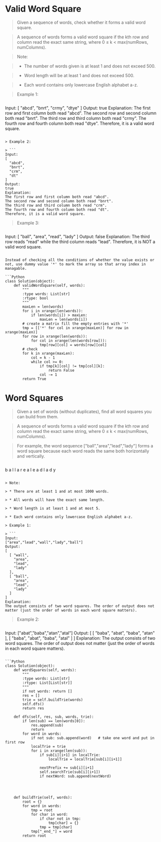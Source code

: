 # Valid Word Square

> Given a sequence of words, check whether it forms a valid word square.

> A sequence of words forms a valid word square if the kth row and column read the exact same string, where 0 ≤ k < max(numRows, numColumns).

> Note:

> * The number of words given is at least 1 and does not exceed 500.

> * Word length will be at least 1 and does not exceed 500.

> * Each word contains only lowercase English alphabet a-z.

> Example 1:

> ```
Input:
[
  "abcd",
  "bnrt",
  "crmy",
  "dtye"
]
Output:
true
Explanation:
The first row and first column both read "abcd".
The second row and second column both read "bnrt".
The third row and third column both read "crmy".
The fourth row and fourth column both read "dtye".
Therefore, it is a valid word square.
```

> Example 2:

> ```
Input:
[
  "abcd",
  "bnrt",
  "crm",
  "dt"
]
Output:
true
Explanation:
The first row and first column both read "abcd".
The second row and second column both read "bnrt".
The third row and third column both read "crm".
The fourth row and fourth column both read "dt".
Therefore, it is a valid word square.
```

> Example 3:

> ```
Input:
[
  "ball",
  "area",
  "read",
  "lady"
]
Output:
false
Explanation:
The third row reads "read" while the third column reads "lead".
Therefore, it is NOT a valid word square.
```

Instead of checking all the conditions of whether the value exists or not, use dummy value '*' to mark the array so that array index in managable.

```Python
class Solution(object):
    def validWordSquare(self, words):
        """
        :type words: List[str]
        :rtype: bool
        """
        maxLen = len(words)
        for i in xrange(len(words)):
            if len(words[i]) > maxLen:
                maxLen = len(words[i])
        # create a matrix fill the empty entries with '*'
        tmp = [['*' for col in xrange(maxLen)] for row in xrange(maxLen)]
        for row in xrange(len(words)):
            for col in xrange(len(words[row])):
                tmp[row][col] = words[row][col]
        # check
        for k in xrange(maxLen):
            col = k - 1
            while col >= 0:
                if tmp[k][col] != tmp[col][k]:
                    return False
                col -= 1
        return True
```

# Word Squares

> Given a set of words (without duplicates), find all word squares you can build from them.

> A sequence of words forms a valid word square if the kth row and column read the exact same string, where 0 ≤ k < max(numRows, numColumns).

> For example, the word sequence ["ball","area","lead","lady"] forms a word square because each word reads the same both horizontally and vertically.

> ```
b a l l
a r e a
l e a d
l a d y
```

> Note:

> * There are at least 1 and at most 1000 words.

> * All words will have the exact same length.

> * Word length is at least 1 and at most 5.

> * Each word contains only lowercase English alphabet a-z.

> Example 1:

> ```
Input:
["area","lead","wall","lady","ball"]
Output:
[
  [ "wall",
    "area",
    "lead",
    "lady"
  ],
  [ "ball",
    "area",
    "lead",
    "lady"
  ]
]
Explanation:
The output consists of two word squares. The order of output does not matter (just the order of words in each word square matters).
```

> Example 2:

> ```
Input:
["abat","baba","atan","atal"]
Output:
[
  [ "baba",
    "abat",
    "baba",
    "atan"
  ],
  [ "baba",
    "abat",
    "baba",
    "atal"
  ]
]
Explanation:
The output consists of two word squares. The order of output does not matter (just the order of words in each word square matters).
```

```Python
class Solution(object):
    def wordSquares(self, words):
        """
        :type words: List[str]
        :rtype: List[List[str]]
        """
        if not words: return []
        res = []
        trie = self.buildTrie(words)
        self.dfs()
        return res

    def dfs(self, res, sub, words, trie):
        if len(sub) == len(words[0]):
            res.append(sub)
            return
        for word in words:
            if not sub: sub.append(word)   # take one word and put in first row
            localTrie = trie
            for i in xrange(len(sub)):
                if sub[i][i+1] in localTrie:
                    localTrie = localTrie[sub[i][i+1]]
                    
                nextPrefix += sub[i][i+1]
                self.searchTrie(sub[i][i+1])
                if nextWord: sub.append(nextWord)
            
            
        

    def buildTrie(self, words):
        root = {}
        for word in words:
            tmp = root
            for char in word:
                if char not in tmp:
                    tmp[char] = {}
                tmp = tmp[char]
            tmp["_end_"] = word
        return root
```
